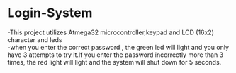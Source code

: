 # Login-System

-This project utilizes Atmega32 microcontroller,keypad and LCD (16x2) character and leds    
-when you enter the correct password , the green led will light and you only have 3 attempts to try it.If you enter the password incorrectly more than 3 times, the red light will light and the system will shut down for 5 seconds.
